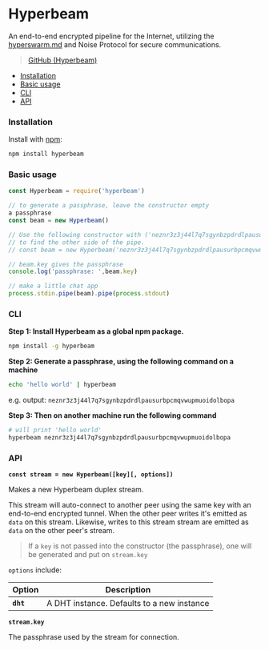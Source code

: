 # Hyperbeam

An end-to-end encrypted pipeline for the Internet, utilizing the [hyperswarm.md](../building-blocks/hyperswarm.md) and Noise Protocol for secure communications.

> [GitHub (Hyperbeam)](https://github.com/mafintosh/hyperbeam)

* [Installation](hyperbeam.md#installation)
* [Basic usage](hyperbeam.md#usage)
* [CLI](hyperbeam.md#cli)
* [API](hyperbeam.md#api)

### Installation

Install with [npm](https://www.npmjs.com/):

```bash
npm install hyperbeam
```

### Basic usage

```javascript
const Hyperbeam = require('hyperbeam')

// to generate a passphrase, leave the constructor empty 
a passphrase
const beam = new Hyperbeam()

// Use the following constructor with ('neznr3z3j44l7q7sgynbzpdrdlpausurbpcmqvwupmuoidolbopa') a 32-byte unique passphrase
// to find the other side of the pipe.
// const beam = new Hyperbeam('neznr3z3j44l7q7sgynbzpdrdlpausurbpcmqvwupmuoidolbopa')

// beam.key gives the passphrase
console.log('passphrase: ',beam.key)

// make a little chat app
process.stdin.pipe(beam).pipe(process.stdout)

```

### CLI

**Step 1: Install Hyperbeam as a global npm package.**

```bash
npm install -g hyperbeam
```

**Step 2: Generate a passphrase, using the following command on a machine**

```bash
echo 'hello world' | hyperbeam
```

e.g. output: `neznr3z3j44l7q7sgynbzpdrdlpausurbpcmqvwupmuoidolbopa`

**Step 3: Then on another machine run the following command**

```bash
# will print 'hello world'
hyperbeam neznr3z3j44l7q7sgynbzpdrdlpausurbpcmqvwupmuoidolbopa
```

### API

**`const stream = new Hyperbeam([key][, options])`**

Makes a new Hyperbeam duplex stream.

This stream will auto-connect to another peer using the same key with an end-to-end encrypted tunnel. When the other peer writes it's emitted as `data` on this stream. Likewise, writes to this stream stream are emitted as `data` on the other peer's stream.

> If a `key` is not passed into the constructor (the passphrase), one will be generated and put on `stream.key`

`options` include:

| Option    | Description                                |
| --------- | ------------------------------------------ |
| **`dht`** | A DHT instance. Defaults to a new instance |

**`stream.key`**

The passphrase used by the stream for connection.
